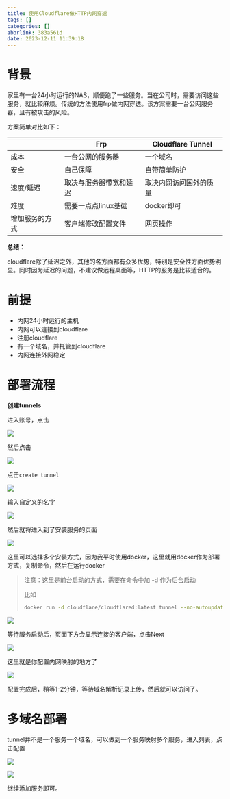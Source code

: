 ```yaml
---
title: 使用Cloudflare做HTTP内网穿透
tags: []
categories: []
abbrlink: 383a561d
date: 2023-12-11 11:39:18
---
```

# 背景

家里有一台24小时运行的NAS，顺便跑了一些服务。当在公司时，需要访问这些服务，就比较麻烦。传统的方法使用frp做内网穿透。该方案需要一台公网服务器，且有被攻击的风险。

方案简单对比如下：

|                | Frp                    | Cloudflare Tunnel      |
| ---------------- | ------------------------ | ------------------------ |
| 成本           | 一台公网的服务器       | 一个域名               |
| 安全           | 自己保障               | 自带简单防护           |
| 速度/延迟      | 取决与服务器带宽和延迟 | 取决内网访问国外的质量 |
| 难度           | 需要一点点linux基础    | docker即可             |
| 增加服务的方式 | 客户端修改配置文件     | 网页操作               |

**总结：**

cloudflare除了延迟之外，其他的各方面都有众多优势，特别是安全性方面优势明显。同时因为延迟的问题，不建议做远程桌面等，HTTP的服务是比较适合的。

# 前提

* 内网24小时运行的主机
* 内网可以连接到cloudflare
* 注册cloudflare
* 有一个域名，并托管到cloudflare
* 内网连接外网稳定

# 部署流程


**创建tunnels**

进入账号，点击

![](https://static.lianglianglee.com/2023/12/055870e6ac86a45a268c78bbd8154d43.png)

然后点击

![](https://static.lianglianglee.com/2023/12/c72805d17f755d660a425d9901388653.png)

点击`create tunnel`

![](https://static.lianglianglee.com/2023/12/f812578ad8bd85b376367638273380e3.png)

输入自定义的名字

![](https://static.lianglianglee.com/2023/12/57582dc975c9ba9e10260a19595a3ec9.png)

然后就将进入到了安装服务的页面

![](https://static.lianglianglee.com/2023/12/65ee22f4e3ed5c542288eeff10d3197e.png)

这里可以选择多个安装方式，因为我平时使用docker，这里就用docker作为部署方式，复制命令，然后在运行docker

> 注意：这里是前台启动的方式，需要在命令中加 -d 作为后台启动
>
> 比如
>
> ```bash
> docker run -d cloudflare/cloudflared:latest tunnel --no-autoupdate run --token  XXXXX
> ```

![](https://static.lianglianglee.com/2023/12/3898e5ae6b1640a9ef7e7a81128e7770.png)

等待服务启动后，页面下方会显示连接的客户端，点击Next

![](https://static.lianglianglee.com/2023/12/e0c0d26a8a918e81e82b5d6dc08fc13d.png)

这里就是你配置内网映射的地方了

![](https://static.lianglianglee.com/2023/12/aa7ec516b38eafb7a82d8ff3b79e2a90.png)

配置完成后，稍等1-2分钟，等待域名解析记录上传，然后就可以访问了。

# 多域名部署

tunnel并不是一个服务一个域名，可以做到一个服务映射多个服务，进入列表，点击配置

![](https://static.lianglianglee.com/2023/12/f396c7e18b20fd720f07fd2d86996543.png)

![](https://static.lianglianglee.com/2023/12/96aa554757efd0713da7f87b77d13312.png)


继续添加服务即可。